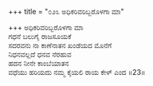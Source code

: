 +++
title = "೦೨೩ ಅಧಿಕರಿವರಿಬ್ಬರೊಳಗಾ ಮಾ"

+++
ಅಧಿಕರಿವರಿಬ್ಬರೊಳಗಾ ಮಾ  
ಗಧನೆ ಬಲುಗೈ ರಾಜಸೂಯಕೆ   
ಸದರವನು ನಾ ಕಾಣೆನಾತನ ಖಂಡೆಯದ ಮೊನೆಗೆ   
ನಿಧನವಲ್ಲದೆ ಧನವ ನೆರಹುವ   
ಹದನ ನೀನೇ ಕಾಂಬೆಯಾತನ   
ವಧೆಯು ಹರಿಯದು ನಮ್ಮ ಕೈಯಲಿ ರಾಯ ಕೇಳ್ ಎಂದ     ॥23॥